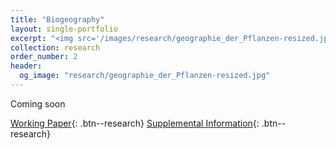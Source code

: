 ```yaml
---
title: "Biogeography"
layout: single-portfolio
excerpt: "<img src='/images/research/geographie_der_Pflanzen-resized.jpg' alt='Map of Mount Chimborazo in Ecuador. By depicting plant life according to elevation, this map connects disparate climate zones across the globe.'>"
collection: research
order_number: 2
header: 
  og_image: "research/geographie_der_Pflanzen-resized.jpg"
---
```


Coming soon


[Working Paper](https://preprints.apsanet.org/engage/api-gateway/apsa/assets/orp/resource/item/61115b4018911da2f6dd1def/original/they-re-still-there-he-s-all-gone-american-fatalities-in-foreign-wars-and-right-wing-radicalization-at-home.pdf){: .btn--research} [Supplemental Information](https://preprints.apsanet.org/engage/api-gateway/apsa/assets/orp/resource/item/61115c914cb47968ba2bb2d8/original/appendix-for-they-re-still-there-he-s-all-gone-american-fatalities-in-foreign-wars-and-right-wing-radicalization-at-home.pdf){: .btn--research}